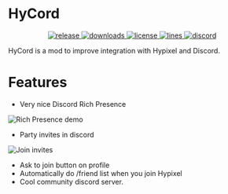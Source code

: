 # HyCord
<p align="center">
<a href="https://github.com/DeDiamondPro/HyCord/releases" target="_blank">
<img alt="release" src="https://img.shields.io/github/v/release/DeDiamondPro/HyCord?color=00FFFF&style=for-the-badge" />
</a>
<a href="https://github.com/DeDiamondPro/HyCord/releases" target="_blank">
<img alt="downloads" src="https://img.shields.io/github/downloads/DeDiamondPro/HyCord/total?color=00FFFF&style=for-the-badge" />
</a>
<a href="https://github.com/DeDiamondPro/HyCord/blob/master/LICENSE">
    <img alt="license" src="https://img.shields.io/github/license/DeDiamondPro/HyCord?color=00FFFF&style=for-the-badge">
 </a>
  <a href="https://github.com/DeDiamondPro/HyCord/">
    <img alt="lines" src="https://img.shields.io/tokei/lines/github/DeDiamondPro/HyCord?color=00FFFF&style=for-the-badge">
 </a>
    <a href="https://discord.gg/ZBNS8jsAMd" target="_blank">
    <img alt="discord" src="https://img.shields.io/discord/822066990423605249?color=00FFFF&label=discord&style=for-the-badge" />
  </a>
 </p>
 HyCord is a mod to improve integration with Hypixel and Discord.
 
# Features
- Very nice Discord Rich Presence

![Rich Presence demo](https://user-images.githubusercontent.com/67508414/115116493-086be200-9f9a-11eb-9cb8-2d77c0da96f3.png)

- Party invites in discord

![Join invites](https://user-images.githubusercontent.com/67508414/115116511-20dbfc80-9f9a-11eb-8e49-7cde1deec12b.png)

- Ask to join button on profile
- Automatically do /friend list when you join Hypixel
- Cool community discord server.
